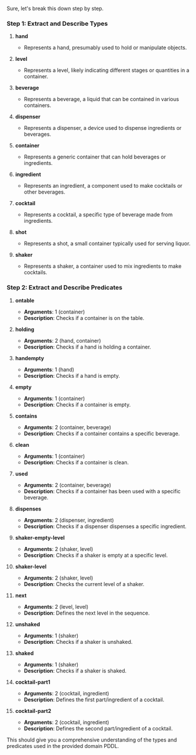 Sure, let's break this down step by step.

### Step 1: Extract and Describe Types

1. **hand**
   - Represents a hand, presumably used to hold or manipulate objects.
   
2. **level**
   - Represents a level, likely indicating different stages or quantities in a container.
   
3. **beverage**
   - Represents a beverage, a liquid that can be contained in various containers.
   
4. **dispenser**
   - Represents a dispenser, a device used to dispense ingredients or beverages.
   
5. **container**
   - Represents a generic container that can hold beverages or ingredients.
   
6. **ingredient**
   - Represents an ingredient, a component used to make cocktails or other beverages.
   
7. **cocktail**
   - Represents a cocktail, a specific type of beverage made from ingredients.
   
8. **shot**
   - Represents a shot, a small container typically used for serving liquor.
   
9. **shaker**
   - Represents a shaker, a container used to mix ingredients to make cocktails.

### Step 2: Extract and Describe Predicates

1. **ontable**
   - **Arguments**: 1 (container)
   - **Description**: Checks if a container is on the table.
   
2. **holding**
   - **Arguments**: 2 (hand, container)
   - **Description**: Checks if a hand is holding a container.
   
3. **handempty**
   - **Arguments**: 1 (hand)
   - **Description**: Checks if a hand is empty.
   
4. **empty**
   - **Arguments**: 1 (container)
   - **Description**: Checks if a container is empty.
   
5. **contains**
   - **Arguments**: 2 (container, beverage)
   - **Description**: Checks if a container contains a specific beverage.
   
6. **clean**
   - **Arguments**: 1 (container)
   - **Description**: Checks if a container is clean.
   
7. **used**
   - **Arguments**: 2 (container, beverage)
   - **Description**: Checks if a container has been used with a specific beverage.
   
8. **dispenses**
   - **Arguments**: 2 (dispenser, ingredient)
   - **Description**: Checks if a dispenser dispenses a specific ingredient.
   
9. **shaker-empty-level**
   - **Arguments**: 2 (shaker, level)
   - **Description**: Checks if a shaker is empty at a specific level.
   
10. **shaker-level**
    - **Arguments**: 2 (shaker, level)
    - **Description**: Checks the current level of a shaker.
    
11. **next**
    - **Arguments**: 2 (level, level)
    - **Description**: Defines the next level in the sequence.
    
12. **unshaked**
    - **Arguments**: 1 (shaker)
    - **Description**: Checks if a shaker is unshaked.
    
13. **shaked**
    - **Arguments**: 1 (shaker)
    - **Description**: Checks if a shaker is shaked.
    
14. **cocktail-part1**
    - **Arguments**: 2 (cocktail, ingredient)
    - **Description**: Defines the first part/ingredient of a cocktail.
    
15. **cocktail-part2**
    - **Arguments**: 2 (cocktail, ingredient)
    - **Description**: Defines the second part/ingredient of a cocktail.

This should give you a comprehensive understanding of the types and predicates used in the provided domain PDDL.